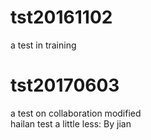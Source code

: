 # tst20161102
a test in training
# tst20170603
a test on collaboration modified	
hailan test
a little less: By jian
